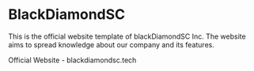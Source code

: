 # BlackDiamondSC

This is the official website template of blackDiamondSC Inc. The website aims to spread knowledge about our company and its features.

Official Website - blackdiamondsc.tech
